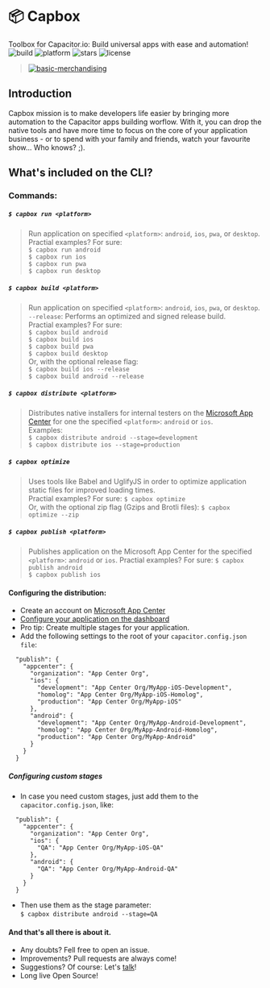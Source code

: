 # 📦 Capbox  
  
Toolbox for Capacitor.io: Build universal apps with ease and automation!  
![build](https://img.shields.io/appveyor/ci/gruntjs/grunt.svg)  ![platform](https://img.shields.io/node/v/react.svg) ![stars](https://img.shields.io/amo/stars/dustman.svg) ![license](https://img.shields.io/bower/l/bootstrap.svg)  
  
> [![basic-merchandising](https://imgur.com/LNOYczf.png)](https://github.com/leopq)
  
## Introduction  
Capbox mission is to make developers life easier by bringing more automation to the Capacitor apps building worflow. With it, you can drop the native tools and have more time to focus on the core of your application business - or to spend with your family and friends, watch your favourite show... Who knows? ;).   
  
## What's included on the CLI?  
  
### Commands:  
##### `$ capbox run <platform>`  
> Run application on specified `<platform>`: `android`, `ios`, `pwa`, or `desktop`.      
Practial examples? For sure:  
`$ capbox run android`  
`$ capbox run ios`  
`$ capbox run pwa`  
`$ capbox run desktop`  
  
##### `$ capbox build <platform>`  
> Run application on specified `<platform>`: `android`, `ios`, `pwa`, or `desktop`.  
 `--release`: Performs an optimized and signed release build.    
Practial examples? For sure:  
`$ capbox build android`  
`$ capbox build ios`  
`$ capbox build pwa`  
`$ capbox build desktop`  
Or, with the optional release flag:  
`$ capbox build ios --release`  
`$ capbox build android --release`  

##### `$ capbox distribute <platform>`  
> Distributes native installers for internal testers on the [Microsoft App Center](https://appcenter.ms/apps) for one the specified `<platform>`: `android` or `ios`.  
Examples:  
`$ capbox distribute android --stage=development`  
`$ capbox distribute ios --stage=production`  
  
##### `$ capbox optimize`  
> Uses tools like Babel and UglifyJS in order to optimize application static files for improved loading times.    
Practial examples? For sure:
`$ capbox optimize`  
Or, with the optional zip flag (Gzips and Brotli files):
`$ capbox optimize --zip`  
  
##### `$ capbox publish <platform>` 
> Publishes application on the Microsoft App Center for the specified `<platform>`: `android` or `ios`. Practial examples? For sure:
`$ capbox publish android`  
`$ capbox publish ios`  
   
  
#### Configuring the distribution:  
* Create an account on [Microsoft App Center](https://appcenter.ms/apps)  
* [Configure your application on the dashboard](https://docs.microsoft.com/en-us/appcenter/dashboard/)  
* Pro tip: Create multiple stages for your application.  
* Add the following settings to the root of your `capacitor.config.json file`:  
```
  "publish": {
    "appcenter": {
      "organization": "App Center Org",
      "ios": {
        "development": "App Center Org/MyApp-iOS-Development",
        "homolog": "App Center Org/MyApp-iOS-Homolog",
        "production": "App Center Org/MyApp-iOS"
      },
      "android": {
        "development": "App Center Org/MyApp-Android-Development",
        "homolog": "App Center Org/MyApp-Android-Homolog",
        "production": "App Center Org/MyApp-Android"
      }
    }
  }
```  
  
##### Configuring custom stages  
* In case you need custom stages, just add them to the `capacitor.config.json`, like:  
```
  "publish": {
    "appcenter": {
      "organization": "App Center Org",
      "ios": {
        "QA": "App Center Org/MyApp-iOS-QA"
      },
      "android": {
        "QA": "App Center Org/MyApp-Android-QA"
      }
    }
  }
```  
* Then use them as the stage parameter:  
`$ capbox distribute android --stage=QA`  
  
  
#### And that's all there is about it.  
- Any doubts? Fell free to open an issue.  
- Improvements? Pull requests are always come!  
- Suggestions? Of course: Let's [talk](https://twitter.com/leopq)!  
- Long live Open Source!  